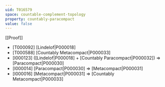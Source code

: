 ```yaml
---
uid: T016579
space: countable-complement-topology
property: countably-paracompact
value: false
---
```

[[Proof]]

* [T000092] [Lindelof|P000018]
* [T000588] [Countably Metacompact|P000033]
* [I000123] ([Lindelof|P000018] + [Countably Paracompact|P000032]) => [Paracompact|P000030]
* [I000014] [Paracompact|P000030] => [Metacompact|P000031]
* [I000016] [Metacompact|P000031] => [Countably Metacompact|P000033]

